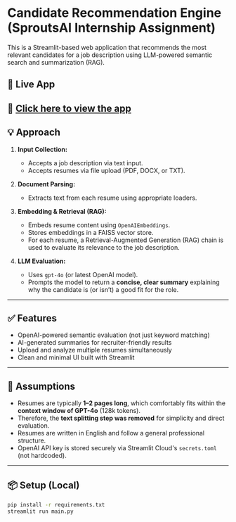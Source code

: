 # Candidate Recommendation Engine (SproutsAI Internship Assignment)

This is a Streamlit-based web application that recommends the most relevant candidates for a job description using LLM-powered semantic search and summarization (RAG).

## 🚀 Live App

🔗 [Click here to view the app](https://your-username-your-app-name.streamlit.app/)  
---

## 💡 Approach

1. **Input Collection:**
   - Accepts a job description via text input.
   - Accepts resumes via file upload (PDF, DOCX, or TXT).

2. **Document Parsing:**
   - Extracts text from each resume using appropriate loaders.

3. **Embedding & Retrieval (RAG):**
   - Embeds resume content using `OpenAIEmbeddings`.
   - Stores embeddings in a FAISS vector store.
   - For each resume, a Retrieval-Augmented Generation (RAG) chain is used to evaluate its relevance to the job description.

4. **LLM Evaluation:**
   - Uses `gpt-4o` (or latest OpenAI model).
   - Prompts the model to return a **concise, clear summary** explaining why the candidate is (or isn’t) a good fit for the role.

---

## ✅ Features

- OpenAI-powered semantic evaluation (not just keyword matching)
- AI-generated summaries for recruiter-friendly results
- Upload and analyze multiple resumes simultaneously
- Clean and minimal UI built with Streamlit

---

## 🔐 Assumptions

- Resumes are typically **1–2 pages long**, which comfortably fits within the **context window of GPT-4o** (128k tokens).
- Therefore, the **text splitting step was removed** for simplicity and direct evaluation.
- Resumes are written in English and follow a general professional structure.
- OpenAI API key is stored securely via Streamlit Cloud's `secrets.toml` (not hardcoded).

---

## 📦 Setup (Local)

```bash
pip install -r requirements.txt
streamlit run main.py
